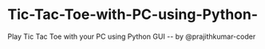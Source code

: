 # Tic-Tac-Toe-with-PC-using-Python-
Play Tic Tac Toe with your PC using Python GUI  -- by @prajithkumar-coder

